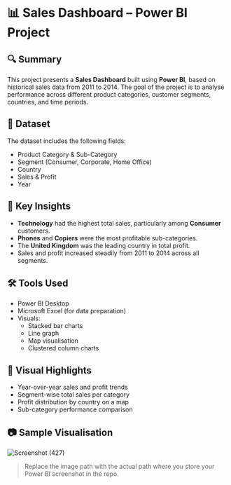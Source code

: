 # 📊 Sales Dashboard – Power BI Project

## 🔍 Summary
This project presents a **Sales Dashboard** built using **Power BI**, based on historical sales data from 2011 to 2014. The goal of the project is to analyse performance across different product categories, customer segments, countries, and time periods.

## 📁 Dataset
The dataset includes the following fields:
- Product Category & Sub-Category
- Segment (Consumer, Corporate, Home Office)
- Country
- Sales & Profit
- Year

## 🧠 Key Insights
- **Technology** had the highest total sales, particularly among **Consumer** customers.
- **Phones** and **Copiers** were the most profitable sub-categories.
- The **United Kingdom** was the leading country in total profit.
- Sales and profit increased steadily from 2011 to 2014 across all segments.

## 🛠 Tools Used
- Power BI Desktop
- Microsoft Excel (for data preparation)
- Visuals: 
  - Stacked bar charts
  - Line graph
  - Map visualisation
  - Clustered column charts

## 📌 Visual Highlights
- Year-over-year sales and profit trends
- Segment-wise total sales per category
- Profit distribution by country on a map
- Sub-category performance comparison

## 📷 Sample Visualisation

![Screenshot (427)](https://github.com/user-attachments/assets/e2e041bc-6484-46dc-be77-206389c98729)



> Replace the image path with the actual path where you store your Power BI screenshot in the repo.
